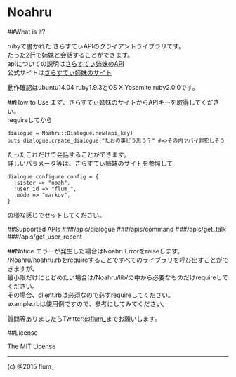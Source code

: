 ﻿Noahru
===========

##What is it?

rubyで書かれた さらすてぃAPIのクライアントライブラリです。  
たった2行で姉妹と会話することができます。  
apiについての説明は[さらすてぃ姉妹のAPI](http://flum.pw/sarasty/api.php)  
公式サイトは[さらすてぃ姉妹のサイト](http://flum.pw/sarasty/)  
  
動作確認はubuntu14.04 ruby1.9.3とOS X Yosemite ruby2.0.0です。

##How to Use
まず、さらすてぃ姉妹のサイトからAPIキーを取得してください。  
requireしてから

```
dialogue = Noahru::Dialogue.new(api_key)
puts dialogue.create_dialogue "たおの事どう思う？" #=>その内ヤバイ罪犯しそう
```

たったこれだけで会話することができます。   
詳しいパラメータ等は、さらすてぃ姉妹のサイトを参照して  
```
dialogue.configure config = {
  :sister => "noah",
  :user_id => "flum_",
  :mode => "markov",
}
```
の様な感じでセットしてください。

##Supported APIs
###/apis/dialogue
###/apis/command
###/apis/get_talk
###/apis/get_user_recent

##Notice
エラーが発生した場合はNoahruErrorをraiseします。  
/Noahru/noahru.rbをrequireすることですべてのライブラリを呼び出すことができますが、  
最小限だけにとどめたい場合は/Noahru/lib/の中から必要なものだけrequireしてください。  
その場合、client.rbは必須なので必ずrequireしてください。  
example.rbは使用例ですので、参考にしてみてください。  
  

質問等ありましたらTwitter:[@flum_](https://twitter.com/flum_)までお願いします。

##License

The MIT License

-------
(c) @2015 flum_
